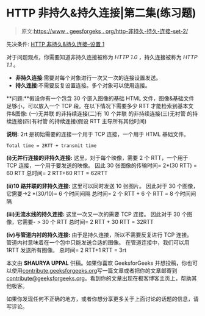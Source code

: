 # HTTP 非持久&持久连接|第二集(练习题)

> 原文:[https://www . geesforgeks . org/http-非持久-持久-连接-set-2/](https://www.geeksforgeeks.org/http-non-persistent-persistent-connection-set-2/)

先决条件: [HTTP 非持久&持久连接–设置 1](https://www.geeksforgeeks.org/http-non-persistent-persistent-connection/)

对于问题观点，你需要知道非持久连接被称为 *HTTP 1.0* ，持久连接被称为 *HTTP 1.1* 。

*   **非持久连接**:需要对每个对象进行一次又一次的连接设置发送。
*   **持久连接**:不需要反复设置连接。多个对象可以使用连接。

**问题:**假设你有一个包含 30 个嵌入图像的基础 HTML 文件，图像&基础文件足够小，可以放入一个 TCP 段。在以下情况下需要多少 RTT 才能检索到基本文件&图像:
(一)无并联
的非持续连接(二)有 10 个并联
的非持续连接(三)无衬管
的持续连接(四)有衬管
的持续连接(假设 RTT 主导所有其他时间)

**说明:**
2rt 是初始需要的连接一个用于 TCP 连接，一个用于 HTML 基础文件。

```
Total time = 2RTT + transmit time
```

**(i)无并行连接的非持久连接:**
这里，对于每个映像，需要 2 个 RTT，一个用于 TCP 连接，一个用于要发送的映像。
因此 30 张图像的传输时间= 2*(30 RTT) = 60 RTT
总时间= 2 RTT+60 RTT = 62RTT

**(ii)10 路并联的非持久连接:**
这里可以同时发送 10 张图片。
因此对于 30 个图像，它需要->2 *(30/10)= 6 个时间间隔
总时间= 2 个 RTT + 6 个 RTT = 8 个时间间隔

**(iii)无流水线的持久连接:**
这里一次又一次的需要 TCP 连接。
因此对于 30 个图像，它需要- > 30 个 RTT
总时间= 2 RTT + 30 RTT = 32RTT

**(iv)与管道内衬的持久连接:**
由于是持久连接，所以不需要反复进行 TCP 连接。
管道内衬意味着在一个包中只能发送合适的图像。
在管道连接中，我们可以用 1RTT 发送所有图像。
总时间= 2 RTT+1 RTT = 3rt

本文由 **SHAURYA UPPAL** 供稿。如果你喜欢 GeeksforGeeks 并想投稿，你也可以使用[contribute.geeksforgeeks.org](http://www.contribute.geeksforgeeks.org)写一篇文章或者把你的文章邮寄到 contribute@geeksforgeeks.org。看到你的文章出现在极客博客主页上，帮助其他极客。

如果你发现任何不正确的地方，或者你想分享更多关于上面讨论的话题的信息，请写评论。